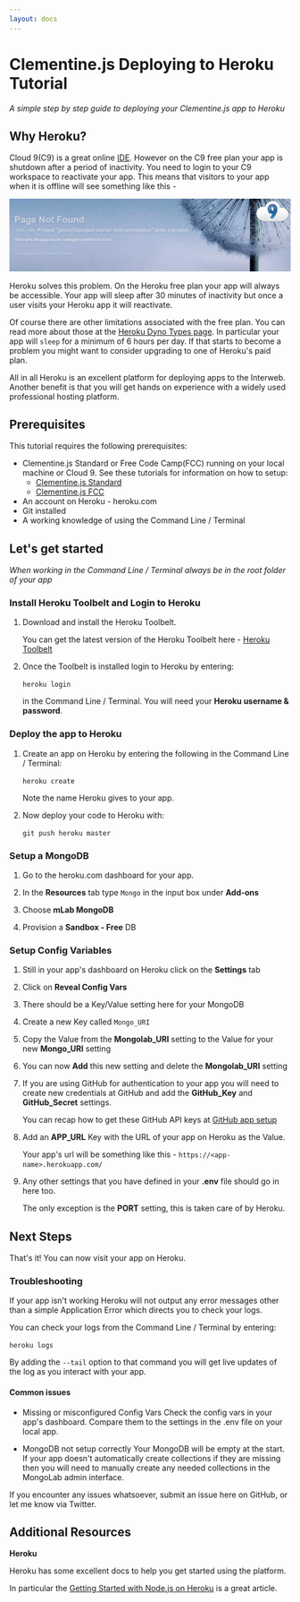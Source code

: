 ```yaml
---
layout: docs
---
```


# Clementine.js Deploying to Heroku Tutorial

_A simple step by step guide to deploying your Clementine.js app to Heroku_

## Why Heroku?

Cloud 9(C9) is a great online [IDE](https://en.wikipedia.org/wiki/Integrated_development_environment). However on the C9 free plan your app is shutdown after a period of inactivity. You need to login to your C9 workspace to reactivate your app. This means that visitors to your app when it is offline will see something like this -

![c9 Page not found](/img/cloud9notfound.jpg)

Heroku solves this problem. On the Heroku free plan your app will always be accessible. Your app will sleep after 30 minutes of inactivity but once a user visits your Heroku app it will reactivate.

Of course there are other limitations associated with the free plan. You can read more about those at the [Heroku Dyno Types page](https://devcenter.heroku.com/articles/dyno-types). In particular your app will `sleep` for a minimum of 6 hours per day. If that starts to become a problem you might want to consider upgrading to one of Heroku's paid plan.

All in all Heroku is an excellent platform for deploying apps to the Interweb. Another benefit is that you will get hands on experience with a widely used professional hosting platform.

## Prerequisites

This tutorial requires the following prerequisites:

- Clementine.js Standard or Free Code Camp(FCC) running on your local machine or Cloud 9. See these tutorials for information on how to setup:
  - [Clementine.js Standard](/tutorials/tutorial-beginner.html)
  - [Clementine.js FCC](/tutorials/tutorial-passport.html)
- An account on Heroku - heroku.com
- Git installed
- A working knowledge of using the Command Line / Terminal

## Let's get started
_When working in the Command Line / Terminal always be in the root folder of your app_

### Install Heroku Toolbelt and Login to Heroku

1. Download and install the Heroku Toolbelt.

    You can get the latest version of the Heroku Toolbelt here - [Heroku Toolbelt](https://toolbelt.heroku.com/)

2. Once the Toolbelt is installed login to Heroku by entering:

    `heroku login`

     in the Command Line / Terminal. You will need your **Heroku username & password**.

### Deploy the app to Heroku

1. Create an app on Heroku by entering the following in the Command Line / Terminal:

    `heroku create`

    Note the name Heroku gives to your app.

2. Now deploy your code to Heroku with:

    `git push heroku master`

### Setup a MongoDB

1. Go to the heroku.com dashboard for your app.

2. In the **Resources** tab type `Mongo` in the input box under **Add-ons**

3. Choose **mLab MongoDB**

4. Provision a **Sandbox - Free** DB

### Setup Config Variables

1. Still in your app's dashboard on Heroku click on the **Settings** tab

2. Click on **Reveal Config Vars**

3. There should be a Key/Value setting here for your MongoDB

4. Create a new Key called `Mongo_URI`

5. Copy the Value from the **Mongolab_URI** setting to the Value for your new **Mongo_URI** setting

6. You can now **Add** this new setting and delete the **Mongolab_URI** setting

7. If you are using GitHub for authentication to your app you will need to create new credentials at GitHub and add the **GitHub_Key** and **GitHub_Secret** settings.

    You can recap how to get these GitHub API keys at [GitHub app setup](http://www.clementinejs.com/tutorials/tutorial-passport.html#GitHubAppSetup)

8. Add an **APP_URL** Key with the URL of your app on Heroku as the Value.

    Your app's url will be something like this - `https://<app-name>.herokuapp.com/`

9. Any other settings that you have defined in your **.env** file should go in here too.

    The only exception is the **PORT** setting, this is taken care of by Heroku.

## Next Steps

That's it! You can now visit your app on Heroku.

### Troubleshooting

If your app isn't working Heroku will not output any error messages other than a simple Application Error which directs you to check your logs.

You can check your logs from the Command Line / Terminal by entering:

`heroku logs`

By adding the `--tail` option to that command you will get live updates of the log as you interact with your app.

#### Common issues

- Missing or misconfigured Config Vars
    Check the config vars in your app's dashboard. Compare them to the settings in the .env file on your local app.

- MongoDB not setup correctly
    Your MongoDB will be empty at the start. If your app doesn't automatically create collections if they are missing then you will need to manually create any needed collections in the MongoLab admin interface.

If you encounter any issues whatsoever, submit an issue here on GitHub, or let me know via Twitter.

## Additional Resources

**Heroku**

Heroku has some excellent docs to help you get started using the platform.

In particular the [Getting Started with Node.js on Heroku](https://devcenter.heroku.com/articles/getting-started-with-nodejs#introduction) is a great article.
